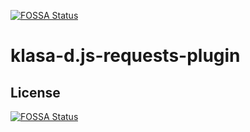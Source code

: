 [![FOSSA Status](https://app.fossa.io/api/projects/git%2Bgithub.com%2FQuantumPlugin%2Fklasa-d.js-requests-plugin.svg?type=shield)](https://app.fossa.io/projects/git%2Bgithub.com%2FQuantumPlugin%2Fklasa-d.js-requests-plugin?ref=badge_shield)

# klasa-d.js-requests-plugin

## License
[![FOSSA Status](https://app.fossa.io/api/projects/git%2Bgithub.com%2FQuantumPlugin%2Fklasa-d.js-requests-plugin.svg?type=large)](https://app.fossa.io/projects/git%2Bgithub.com%2FQuantumPlugin%2Fklasa-d.js-requests-plugin?ref=badge_large)